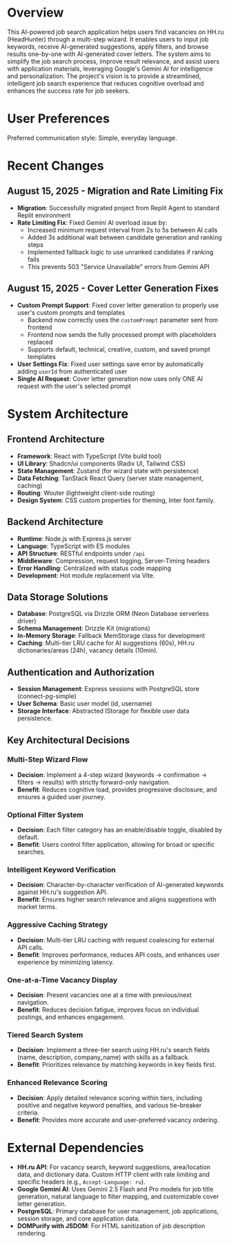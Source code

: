# Overview

This AI-powered job search application helps users find vacancies on HH.ru (HeadHunter) through a multi-step wizard. It enables users to input job keywords, receive AI-generated suggestions, apply filters, and browse results one-by-one with AI-generated cover letters. The system aims to simplify the job search process, improve result relevance, and assist users with application materials, leveraging Google's Gemini AI for intelligence and personalization. The project's vision is to provide a streamlined, intelligent job search experience that reduces cognitive overload and enhances the success rate for job seekers.

# User Preferences

Preferred communication style: Simple, everyday language.

# Recent Changes

## August 15, 2025 - Migration and Rate Limiting Fix
- **Migration**: Successfully migrated project from Replit Agent to standard Replit environment
- **Rate Limiting Fix**: Fixed Gemini AI overload issue by:
  - Increased minimum request interval from 2s to 5s between AI calls
  - Added 3s additional wait between candidate generation and ranking steps
  - Implemented fallback logic to use unranked candidates if ranking fails
  - This prevents 503 "Service Unavailable" errors from Gemini API

## August 15, 2025 - Cover Letter Generation Fixes
- **Custom Prompt Support**: Fixed cover letter generation to properly use user's custom prompts and templates
  - Backend now correctly uses the `customPrompt` parameter sent from frontend
  - Frontend now sends the fully processed prompt with placeholders replaced
  - Supports default, technical, creative, custom, and saved prompt templates
- **User Settings Fix**: Fixed user settings save error by automatically adding `userId` from authenticated user
- **Single AI Request**: Cover letter generation now uses only ONE AI request with the user's selected prompt

# System Architecture

## Frontend Architecture
- **Framework**: React with TypeScript (Vite build tool)
- **UI Library**: Shadcn/ui components (Radix UI, Tailwind CSS)
- **State Management**: Zustand (for wizard state with persistence)
- **Data Fetching**: TanStack React Query (server state management, caching)
- **Routing**: Wouter (lightweight client-side routing)
- **Design System**: CSS custom properties for theming, Inter font family.

## Backend Architecture
- **Runtime**: Node.js with Express.js server
- **Language**: TypeScript with ES modules
- **API Structure**: RESTful endpoints under `/api`
- **Middleware**: Compression, request logging, Server-Timing headers
- **Error Handling**: Centralized with status code mapping
- **Development**: Hot module replacement via Vite.

## Data Storage Solutions
- **Database**: PostgreSQL via Drizzle ORM (Neon Database serverless driver)
- **Schema Management**: Drizzle Kit (migrations)
- **In-Memory Storage**: Fallback MemStorage class for development
- **Caching**: Multi-tier LRU cache for AI suggestions (60s), HH.ru dictionaries/areas (24h), vacancy details (10min).

## Authentication and Authorization
- **Session Management**: Express sessions with PostgreSQL store (connect-pg-simple)
- **User Schema**: Basic user model (id, username)
- **Storage Interface**: Abstracted IStorage for flexible user data persistence.

## Key Architectural Decisions

### Multi-Step Wizard Flow
- **Decision**: Implement a 4-step wizard (keywords → confirmation → filters → results) with strictly forward-only navigation.
- **Benefit**: Reduces cognitive load, provides progressive disclosure, and ensures a guided user journey.

### Optional Filter System
- **Decision**: Each filter category has an enable/disable toggle, disabled by default.
- **Benefit**: Users control filter application, allowing for broad or specific searches.

### Intelligent Keyword Verification
- **Decision**: Character-by-character verification of AI-generated keywords against HH.ru's suggestion API.
- **Benefit**: Ensures higher search relevance and aligns suggestions with market terms.

### Aggressive Caching Strategy
- **Decision**: Multi-tier LRU caching with request coalescing for external API calls.
- **Benefit**: Improves performance, reduces API costs, and enhances user experience by minimizing latency.

### One-at-a-Time Vacancy Display
- **Decision**: Present vacancies one at a time with previous/next navigation.
- **Benefit**: Reduces decision fatigue, improves focus on individual postings, and enhances engagement.

### Tiered Search System
- **Decision**: Implement a three-tier search using HH.ru's search fields (name, description, company_name) with skills as a fallback.
- **Benefit**: Prioritizes relevance by matching keywords in key fields first.

### Enhanced Relevance Scoring
- **Decision**: Apply detailed relevance scoring within tiers, including positive and negative keyword penalties, and various tie-breaker criteria.
- **Benefit**: Provides more accurate and user-preferred vacancy ordering.

# External Dependencies

- **HH.ru API**: For vacancy search, keyword suggestions, area/location data, and dictionary data. Custom HTTP client with rate limiting and specific headers (e.g., `Accept-Language: ru`).
- **Google Gemini AI**: Uses Gemini 2.5 Flash and Pro models for job title generation, natural language to filter mapping, and customizable cover letter generation.
- **PostgreSQL**: Primary database for user management, job applications, session storage, and core application data.
- **DOMPurify with JSDOM**: For HTML sanitization of job description rendering.